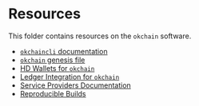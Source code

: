 <!--
order: false
parent:
  order: 5
-->

# Resources

This folder contains resources on the `okchain` software.

- [`okchaincli` documentation](./okchaincli.md)
- [`okchain` genesis file](./genesis.md)
- [HD Wallets for `okchain`](./hd-wallets.md)
- [Ledger Integration for `okchain`](./ledger.md)
- [Service Providers Documentation](./service-providers.md)
- [Reproducible Builds](./reproducible-builds.md)
